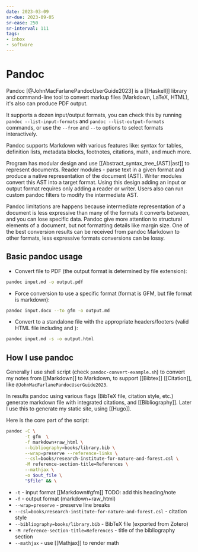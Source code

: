 ```yaml
---
date: 2023-03-09
sr-due: 2023-09-05
sr-ease: 250
sr-interval: 111
tags:
- inbox
- software
---
```


# Pandoc

Pandoc [@JohnMacFarlanePandocUserGuide2023] is a [[Haskell]] library and
command-line tool to convert markup files (Markdown, LaTeX, HTML), it's also can
produce PDF output.

It supports a dozen input/output formats, you can check this by running
`pandoc --list-input-formats` and `pandoc --list-output-formats` commands, or
use the `--from` and `--to` options to select formats interactively.

Pandoc supports Markdown with various features like: syntax for tables,
definition lists, metadata blocks, footnotes, citations, math, and much more.

Program has modular design and use [[Abstract_syntax_tree_(AST)|ast]] to represent
documents. Reader modules - parse text in a given format and produce a native
representation of the document (AST). Writer modules convert this AST into a
target format. Using this design adding an input or output format requires only
adding a reader or writer. Users also can run custom pandoc filters to modify
the intermediate AST.

Pandoc limitations are happens because intermediate representation of a document
is less expressive than many of the formats it converts between, and you can
lose specific data. Pandoc give more attention to structural elements of a
document, but not formatting details like margin size. One of the best
conversion results can be received from pandoc Markdown to other formats, less
expressive formats conversions can be lossy.

## Basic pandoc usage

- Convert file to PDF (the output format is determined by file extension):

```bash
pandoc input.md -o output.pdf
```

- Force conversion to use a specific format (format is GFM, but file format is
  markdown):

```bash
pandoc input.docx --to gfm -o output.md
```

- Convert to a standalone file with the appropriate headers/footers (valid HTML
  file including <head> and <body>):

```bash
pandoc input.md -s -o output.html
```

## How I use pandoc

Generally I use shell script (check `pandoc-convert-example.sh`) to convert my
notes from [[Markdown]] to Markdown, to support [[Bibtex]] [[Citation]], like
`@JohnMacFarlanePandocUserGuide2023`.

In results pandoc using various flags (BibTeX file, citation style, etc.)
generate markdown file with integrated citations, and [[Bibliography]]. Later I
use this to generate my static site, using [[Hugo]].

Here is the core part of the script:

```bash
pandoc -C \
       -t gfm  \
       -f markdown+raw_html \
       --bibliography=books/library.bib \
       --wrap=preserve --reference-links \
       --csl=books/research-institute-for-nature-and-forest.csl \
       -M reference-section-title=References \
       --mathjax \
       -o $out_file \
       "$file" && \
```

- `-t` - input format [[Markdown#gfm]] TODO: add this heading/note
- `-f` - output format (markdown+raw_html)
- `--wrap=preserve` - preserve line breaks
- `--csl=books/research-institute-for-nature-and-forest.csl` - citation style
- `--bibliography=books/library.bib` - BibTeX file (exported from Zotero)
- `-M reference-section-title=References` - title of the bibliography section
- `--mathjax` - use [[Mathjax]] to render math
